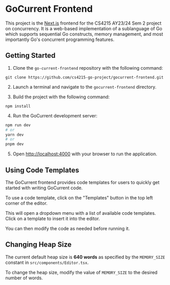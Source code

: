 # GoCurrent Frontend

This project is the [Next.js](https://nextjs.org/) frontend for the CS4215 AY23/24 Sem 2 project on concurrency. It is a web-based implementation of a sublanguage of Go which supports sequential Go constructs, memory management, and most importantly Go's concurrent programming features.

## Getting Started

1. Clone the `go-current-frontend` repository with the following command:

```
git clone https://github.com/cs4215-go-project/gocurrent-frontend.git
```

2. Launch a terminal and navigate to the `gocurrent-frontend` directory.

3. Build the project with the following command:

```
npm install
```

4. Run the GoCurrent development server:

```bash
npm run dev
# or
yarn dev
# or
pnpm dev
```

5. Open [http://localhost:4000](http://localhost:4000) with your browser to run the application.


## Using Code Templates

The GoCurrent frontend provides code templates for users to quickly get started with writing GoCurrent code. 

To use a code template, click on the "Templates" button in the top left corner of the editor. 

This will open a dropdown menu with a list of available code templates. Click on a template to insert it into the editor. 

You can then modify the code as needed before running it.

## Changing Heap Size

The current default heap size is **640 words** as specified by the `MEMORY_SIZE` constant in `src/components/Editor.tsx`. 

To change the heap size, modify the value of `MEMORY_SIZE` to the desired number of words.

<!-- You can start editing the page by modifying `app/page.tsx`. The page auto-updates as you edit the file.

This project uses [`next/font`](https://nextjs.org/docs/basic-features/font-optimization) to automatically optimize and load Inter, a custom Google Font. -->

<!-- ## Learn More

To learn more about Next.js, take a look at the following resources:

- [Next.js Documentation](https://nextjs.org/docs) - learn about Next.js features and API.
- [Learn Next.js](https://nextjs.org/learn) - an interactive Next.js tutorial.

You can check out [the Next.js GitHub repository](https://github.com/vercel/next.js/) - your feedback and contributions are welcome! -->

<!-- ## Deploy on Vercel

The easiest way to deploy this Next.js app is to use the [Vercel Platform](https://vercel.com/new?utm_medium=default-template&filter=next.js&utm_source=create-next-app&utm_campaign=create-next-app-readme) from the creators of Next.js.

Check out the [Next.js deployment documentation](https://nextjs.org/docs/deployment) for more details. -->
